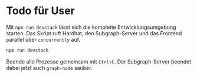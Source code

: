 # Todo für User

Mit `npm run devstack` lässt sich die komplette Entwicklungsumgebung starten. Das Skript ruft Hardhat, den Subgraph-Server und das Frontend parallel über `concurrently` auf.

```bash
npm run devstack
```

Beende alle Prozesse gemeinsam mit `Ctrl+C`.
Der Subgraph-Server beendet dabei jetzt auch `graph-node` sauber.

